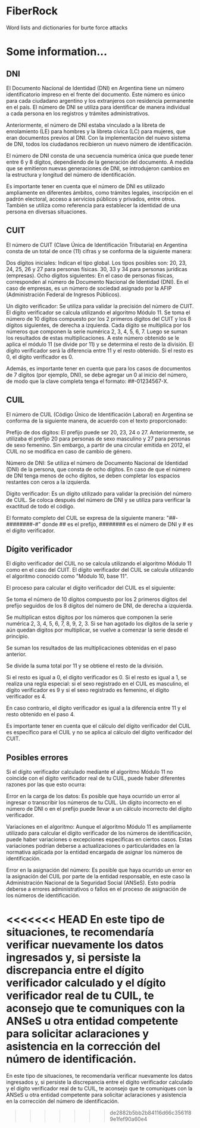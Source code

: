 # FiberRock
Word lists and dictionaries for burte force attacks

# Some information...

## DNI

El Documento Nacional de Identidad (DNI) en Argentina tiene un número identificatorio impreso en el frente del documento. Este número es único para cada ciudadano argentino y los extranjeros con residencia permanente en el país. El número de DNI se utiliza para identificar de manera individual a cada persona en los registros y trámites administrativos.

Anteriormente, el número de DNI estaba vinculado a la libreta de enrolamiento (LE) para hombres y la libreta cívica (LC) para mujeres, que eran documentos previos al DNI. Con la implementación del nuevo sistema de DNI, todos los ciudadanos recibieron un nuevo número de identificación.

El número de DNI consta de una secuencia numérica única que puede tener entre 6 y 8 dígitos, dependiendo de la generación del documento. A medida que se emitieron nuevas generaciones de DNI, se introdujeron cambios en la estructura y longitud del número de identificación.

Es importante tener en cuenta que el número de DNI es utilizado ampliamente en diferentes ámbitos, como trámites legales, inscripción en el padrón electoral, acceso a servicios públicos y privados, entre otros. También se utiliza como referencia para establecer la identidad de una persona en diversas situaciones.

## CUIT

El número de CUIT (Clave Única de Identificación Tributaria) en Argentina consta de un total de once (11) cifras y se conforma de la siguiente manera:

Dos dígitos iniciales: Indican el tipo global. Los tipos posibles son:
20, 23, 24, 25, 26 y 27 para personas físicas.
30, 33 y 34 para personas jurídicas (empresas).
Ocho dígitos siguientes: En el caso de personas físicas, corresponden al número de Documento Nacional de Identidad (DNI). En el caso de empresas, es un número de sociedad asignado por la AFIP (Administración Federal de Ingresos Públicos).

Un dígito verificador: Se utiliza para validar la precisión del número de CUIT. El dígito verificador se calcula utilizando el algoritmo Módulo 11. Se toma el número de 10 dígitos compuesto por los 2 primeros dígitos del CUIT y los 8 dígitos siguientes, de derecha a izquierda. Cada dígito se multiplica por los números que componen la serie numérica 2, 3, 4, 5, 6, 7. Luego se suman los resultados de estas multiplicaciones. A este número obtenido se le aplica el módulo 11 (se divide por 11) y se determina el resto de la división. El dígito verificador será la diferencia entre 11 y el resto obtenido. Si el resto es 0, el dígito verificador es 0.

Además, es importante tener en cuenta que para los casos de documentos de 7 dígitos (por ejemplo, DNI), se debe agregar un 0 al inicio del número, de modo que la clave completa tenga el formato: ##-01234567-X.


## CUIL

El número de CUIL (Código Único de Identificación Laboral) en Argentina se conforma de la siguiente manera, de acuerdo con el texto proporcionado:

Prefijo de dos dígitos: El prefijo puede ser 20, 23, 24 o 27. Anteriormente, se utilizaba el prefijo 20 para personas de sexo masculino y 27 para personas de sexo femenino. Sin embargo, a partir de una circular emitida en 2012, el CUIL no se modifica en caso de cambio de género.

Número de DNI: Se utiliza el número de Documento Nacional de Identidad (DNI) de la persona, que consta de ocho dígitos. En caso de que el número de DNI tenga menos de ocho dígitos, se deben completar los espacios restantes con ceros a la izquierda.

Dígito verificador: Es un dígito utilizado para validar la precisión del número de CUIL. Se coloca después del número de DNI y se utiliza para verificar la exactitud de todo el código.

El formato completo del CUIL se expresa de la siguiente manera: "##-########-#" donde ## es el prefijo, ######## es el número de DNI y # es el dígito verificador.


## Dígito verificador

El dígito verificador del CUIL no se calcula utilizando el algoritmo Módulo 11 como en el caso del CUIT. El dígito verificador del CUIL se calcula utilizando el algoritmo conocido como "Módulo 10, base 11".

El proceso para calcular el dígito verificador del CUIL es el siguiente:

Se toma el número de 10 dígitos compuesto por los 2 primeros dígitos del prefijo seguidos de los 8 dígitos del número de DNI, de derecha a izquierda.

Se multiplican estos dígitos por los números que componen la serie numérica 2, 3, 4, 5, 6, 7, 8, 9, 2, 3. Si se han agotado los dígitos de la serie y aún quedan dígitos por multiplicar, se vuelve a comenzar la serie desde el principio.

Se suman los resultados de las multiplicaciones obtenidas en el paso anterior.

Se divide la suma total por 11 y se obtiene el resto de la división.

Si el resto es igual a 0, el dígito verificador es 0. Si el resto es igual a 1, se realiza una regla especial: si el sexo registrado en el CUIL es masculino, el dígito verificador es 9 y si el sexo registrado es femenino, el dígito verificador es 4.

En caso contrario, el dígito verificador es igual a la diferencia entre 11 y el resto obtenido en el paso 4.

Es importante tener en cuenta que el cálculo del dígito verificador del CUIL es específico para el CUIL y no se aplica al cálculo del dígito verificador del CUIT.

## Posibles errores


Si el dígito verificador calculado mediante el algoritmo Módulo 11 no coincide con el dígito verificador real de tu CUIL, puede haber diferentes razones por las que esto ocurra:

Error en la carga de los datos: Es posible que haya ocurrido un error al ingresar o transcribir los números de tu CUIL. Un dígito incorrecto en el número de DNI o en el prefijo puede llevar a un cálculo incorrecto del dígito verificador.

Variaciones en el algoritmo: Aunque el algoritmo Módulo 11 es ampliamente utilizado para calcular el dígito verificador de los números de identificación, puede haber variaciones o excepciones específicas en ciertos casos. Estas variaciones podrían deberse a actualizaciones o particularidades en la normativa aplicada por la entidad encargada de asignar los números de identificación.

Error en la asignación del número: Es posible que haya ocurrido un error en la asignación del CUIL por parte de la entidad responsable, en este caso la Administración Nacional de la Seguridad Social (ANSeS). Esto podría deberse a errores administrativos o fallos en el proceso de asignación de los números de identificación.

<<<<<<< HEAD
En este tipo de situaciones, te recomendaría verificar nuevamente los datos ingresados y, si persiste la discrepancia entre el dígito verificador calculado y el dígito verificador real de tu CUIL, te aconsejo que te comuniques con la ANSeS u otra entidad competente para solicitar aclaraciones y asistencia en la corrección del número de identificación.
=======
En este tipo de situaciones, te recomendaría verificar nuevamente los datos ingresados y, si persiste la discrepancia entre el dígito verificador calculado y el dígito verificador real de tu CUIL, te aconsejo que te comuniques con la ANSeS u otra entidad competente para solicitar aclaraciones y asistencia en la corrección del número de identificación.
>>>>>>> de2882b5bb2b84116d66c3561f89e1fef90a60e4

